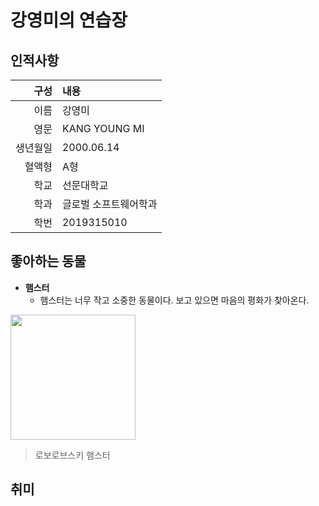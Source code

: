 # 강영미의 연습장
## 인적사항
| 구성 | 내용 |
|-----:|:-----|
|이름|강영미|
|영문|KANG YOUNG MI|
|생년월일|2000.06.14|
|혈액형|A형|
|학교|선문대학교|
|학과|글로벌 소프트웨어학과|
|학번|2019315010|

## 좋아하는 동물
- **햄스터**
   - 햄스터는 너무 작고 소중한 동물이다. 보고 있으면 마음의 평화가 찾아온다.
<img src="https://lh3.googleusercontent.com/proxy/ubVh5pusJ2tKjHo9gQEh-ENBEXu6MYSwKvOSU4_-kdgNllXcBEbEnauFDL2zqtZsjw8EPgm49YUenMlb_-r6V5bNTFy7pwkRA9uin4I81qb5dXplJEjZUb3IELZ0Lvb9D6CP-5eYEs6gsoULMyvC3IWhFD2uDf82U_eRPvBeMz4O1Lo18CN4byzchMylEHzxAgxhVy69_wcfWPpaw_iUXTvRDulNdbJtPmHE55BUY7m-Rcl2ALy-AJBOrdV8isMa4AyhYLXshOHL64hCmVDkXFRDbsanYg" width="200">

> 로보로브스키 햄스터

## 취미
